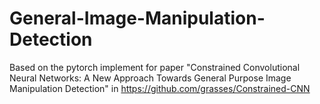# General-Image-Manipulation-Detection
Based on the pytorch implement for paper "Constrained Convolutional Neural Networks: A New Approach Towards General Purpose Image Manipulation Detection" in https://github.com/grasses/Constrained-CNN
